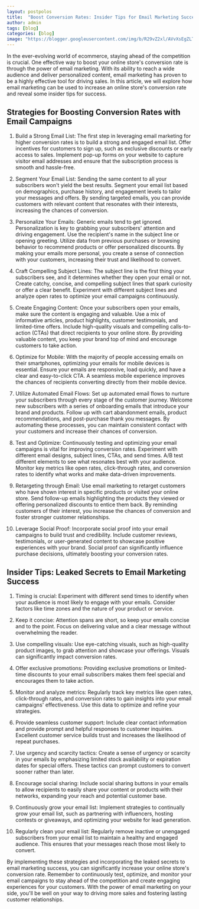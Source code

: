 ```yaml
---
layout: postpolos
title:  "Boost Conversion Rates: Insider Tips for Email Marketing Success"
author: admin
tags: [blog]
categories: [blog]
image: "https://blogger.googleusercontent.com/img/b/R29vZ2xl/AVvXsEgZLTC3ysLEk8OjBETx9Rm5yWIoobe4H13S9_6aKmyXKD_FFu9UFNpgKspsv97T8q_4YgOmZZDznbf-9k4q7FFdU19K1-DR9yJWskaQtCz_E6NRrG4D-bR03IS9FzcZMWYcKX3VIFMMKhfxyJQZ33HHz510aBEkKlFESNFDB5Wct5WRtqg0BXdj-tUGc9hu/s1600/20240406_150625.jpg"
---
```




<p>In the ever-evolving world of ecommerce, staying ahead of the competition is crucial. One effective way to boost your online store's conversion rate is through the power of email marketing. With its ability to reach a wide audience and deliver personalized content, email marketing has proven to be a highly effective tool for driving sales. In this article, we will explore how email marketing can be used to increase an online store's conversion rate and reveal some insider tips for success.</p>
<h2>Strategies for Boosting Conversion Rates with Email Campaigns</h2>
<ol>
<li>
<p>Build a Strong Email List: The first step in leveraging email marketing for higher conversion rates is to build a strong and engaged email list. Offer incentives for customers to sign up, such as exclusive discounts or early access to sales. Implement pop-up forms on your website to capture visitor email addresses and ensure that the subscription process is smooth and hassle-free.</p>
</li>
<li>
<p>Segment Your Email List: Sending the same content to all your subscribers won't yield the best results. Segment your email list based on demographics, purchase history, and engagement levels to tailor your messages and offers. By sending targeted emails, you can provide customers with relevant content that resonates with their interests, increasing the chances of conversion.</p>
</li>
<li>
<p>Personalize Your Emails: Generic emails tend to get ignored. Personalization is key to grabbing your subscribers' attention and driving engagement. Use the recipient's name in the subject line or opening greeting. Utilize data from previous purchases or browsing behavior to recommend products or offer personalized discounts. By making your emails more personal, you create a sense of connection with your customers, increasing their trust and likelihood to convert.</p>
</li>
<li>
<p>Craft Compelling Subject Lines: The subject line is the first thing your subscribers see, and it determines whether they open your email or not. Create catchy, concise, and compelling subject lines that spark curiosity or offer a clear benefit. Experiment with different subject lines and analyze open rates to optimize your email campaigns continuously.</p>
</li>
<li>
<p>Create Engaging Content: Once your subscribers open your emails, make sure the content is engaging and valuable. Use a mix of informative articles, product highlights, customer testimonials, and limited-time offers. Include high-quality visuals and compelling calls-to-action (CTAs) that direct recipients to your online store. By providing valuable content, you keep your brand top of mind and encourage customers to take action.</p>
</li>
<li>
<p>Optimize for Mobile: With the majority of people accessing emails on their smartphones, optimizing your emails for mobile devices is essential. Ensure your emails are responsive, load quickly, and have a clear and easy-to-click CTA. A seamless mobile experience improves the chances of recipients converting directly from their mobile device.</p>
</li>
<li>
<p>Utilize Automated Email Flows: Set up automated email flows to nurture your subscribers through every stage of the customer journey. Welcome new subscribers with a series of onboarding emails that introduce your brand and products. Follow up with cart abandonment emails, product recommendations, and post-purchase thank you messages. By automating these processes, you can maintain consistent contact with your customers and increase their chances of conversion.</p>
</li>
<li>
<p>Test and Optimize: Continuously testing and optimizing your email campaigns is vital for improving conversion rates. Experiment with different email designs, subject lines, CTAs, and send times. A/B test different elements to see what resonates best with your audience. Monitor key metrics like open rates, click-through rates, and conversion rates to identify what works and make data-driven improvements.</p>
</li>
<li>
<p>Retargeting through Email: Use email marketing to retarget customers who have shown interest in specific products or visited your online store. Send follow-up emails highlighting the products they viewed or offering personalized discounts to entice them back. By reminding customers of their interest, you increase the chances of conversion and foster stronger customer relationships.</p>
</li>
<li>
<p>Leverage Social Proof: Incorporate social proof into your email campaigns to build trust and credibility. Include customer reviews, testimonials, or user-generated content to showcase positive experiences with your brand. Social proof can significantly influence purchase decisions, ultimately boosting your conversion rates.</p>
</li>
</ol>
<h2>Insider Tips: Leaked Secrets to Email Marketing Success</h2>
<ol>
<li>
<p>Timing is crucial: Experiment with different send times to identify when your audience is most likely to engage with your emails. Consider factors like time zones and the nature of your product or service.</p>
</li>
<li>
<p>Keep it concise: Attention spans are short, so keep your emails concise and to the point. Focus on delivering value and a clear message without overwhelming the reader.</p>
</li>
<li>
<p>Use compelling visuals: Use eye-catching visuals, such as high-quality product images, to grab attention and showcase your offerings. Visuals can significantly impact conversion rates.</p>
</li>
<li>
<p>Offer exclusive promotions: Providing exclusive promotions or limited-time discounts to your email subscribers makes them feel special and encourages them to take action.</p>
</li>
<li>
<p>Monitor and analyze metrics: Regularly track key metrics like open rates, click-through rates, and conversion rates to gain insights into your email campaigns' effectiveness. Use this data to optimize and refine your strategies.</p>
</li>
<li>
<p>Provide seamless customer support: Include clear contact information and provide prompt and helpful responses to customer inquiries. Excellent customer service builds trust and increases the likelihood of repeat purchases.</p>
</li>
<li>
<p>Use urgency and scarcity tactics: Create a sense of urgency or scarcity in your emails by emphasizing limited stock availability or expiration dates for special offers. These tactics can prompt customers to convert sooner rather than later.</p>
</li>
<li>
<p>Encourage social sharing: Include social sharing buttons in your emails to allow recipients to easily share your content or products with their networks, expanding your reach and potential customer base.</p>
</li>
<li>
<p>Continuously grow your email list: Implement strategies to continually grow your email list, such as partnering with influencers, hosting contests or giveaways, and optimizing your website for lead generation.</p>
</li>
<li>
<p>Regularly clean your email list: Regularly remove inactive or unengaged subscribers from your email list to maintain a healthy and engaged audience. This ensures that your messages reach those most likely to convert.</p>
</li>
</ol>
<p>By implementing these strategies and incorporating the leaked secrets to email marketing success, you can significantly increase your online store's conversion rate. Remember to continuously test, optimize, and monitor your email campaigns to stay ahead of the competition and create engaging experiences for your customers. With the power of email marketing on your side, you'll be well on your way to driving more sales and fostering lasting customer relationships.</p>

